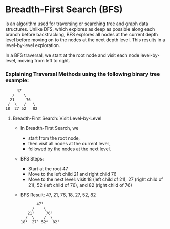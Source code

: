 # Breadth-First Search (BFS)
is an algorithm used for traversing or searching tree and graph data structures. Unlike DFS, which explores as deep as possible along each branch before backtracking, BFS explores all nodes at the current depth level before moving on to the nodes at the next depth level. This results in a level-by-level exploration.

In a BFS traversal, we start at the root node and visit each node level-by-level, moving from left to right.

### Explaining Traversal Methods using the following binary tree example:

         47
       /    \
      21     76
     /  \   /   \
    18  27 52   82

1. Breadth-First Search: Visit Level-by-Level
    - In Breadth-First Search, we
        - start from the root node,
        - then visit all nodes at the current level,
        - followed by the nodes at the next level.
    - BFS Steps:
        - Start at the root 47
        - Move to the left child 21 and right child 76
        - Move to the next level: visit 18 (left child of 21), 27 (right child of 21), 52 (left child of 76), and 82 (right child of 76)
    - BFS Result: 47, 21, 76, 18, 27, 52, 82
 
                 47¹
               /    \
             21²     76³
            /  \    /  \
          18⁴  27⁵ 52⁶  82⁷
